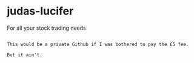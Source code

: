 # judas-lucifer
For all your stock trading needs

~~~

This would be a private Github if I was bothered to pay the £5 fee.

But it ain't.
